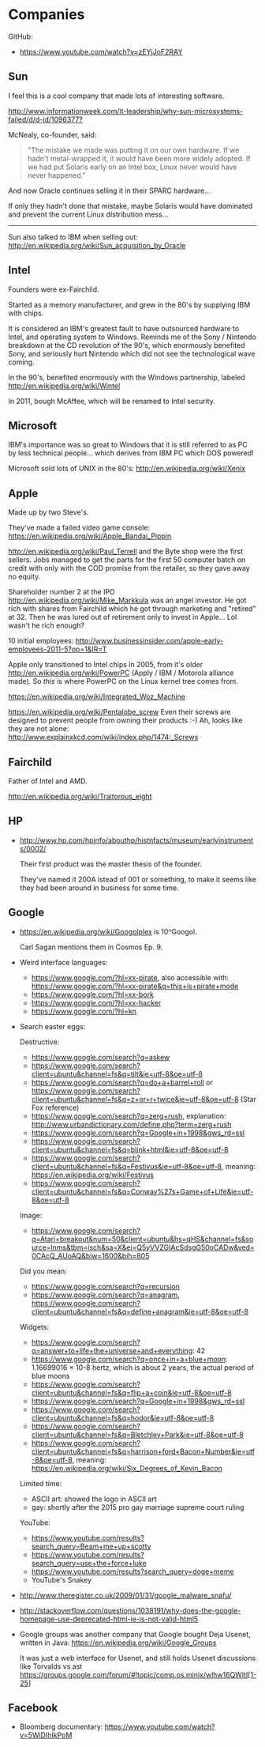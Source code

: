 # Companies

GitHub:

- <https://www.youtube.com/watch?v=zEYjJoF2RAY>

## Sun

I feel this is a cool company that made lots of interesting software.

<http://www.informationweek.com/it-leadership/why-sun-microsystems-failed/d/d-id/1096377?>

McNealy, co-founder, said:

> "The mistake we made was putting it on our own hardware. If we hadn't metal-wrapped it, it would have been more widely adopted. If we had put Solaris early on an Intel box, Linux never would have never happened."

And now Oracle continues selling it in their SPARC hardware...

If only they hadn't done that mistake, maybe Solaris would have dominated and prevent the current Linux distribution mess...

---

Sun also talked to IBM when selling out: <http://en.wikipedia.org/wiki/Sun_acquisition_by_Oracle>

## Intel

Founders were ex-Fairchild.

Started as a memory manufacturer, and grew in the 80's by supplying IBM with chips.

It is considered an IBM's greatest fault to have outsourced hardware to Intel, and operating system to Windows. Reminds me of the Sony / Nintendo breakdown at the CD revolution of the 90's, which enormously benefited Sony, and seriously hurt Nintendo which did not see the technological wave coming.

In the 90's, benefited enormously with the Windows partnership, labeled <http://en.wikipedia.org/wiki/Wintel>

In 2011, bough McAffee, which will be renamed to Intel security.

## Microsoft

IBM's importance was so great to Windows that it is still referred to as PC by less technical people... which derives from IBM PC which DOS powered!

Microsoft sold lots of UNIX in the 80's: <http://en.wikipedia.org/wiki/Xenix>

## Apple

Made up by two Steve's.

They've made a failed video game console: <https://en.wikipedia.org/wiki/Apple_Bandai_Pippin>

<http://en.wikipedia.org/wiki/Paul_Terrell> and the Byte shop were the first sellers. Jobs managed to get the parts for the first 50 computer batch on credit with only with the COD promise from the retailer, so they gave away no equity.

Shareholder number 2 at the IPO <http://en.wikipedia.org/wiki/Mike_Markkula> was an angel investor. He got rich with shares from Fairchild which he got through marketing and "retired" at 32. Then he was lured out of retirement only to invest in Apple... Lol wasn't he rich enough?

10 initial employees: <http://www.businessinsider.com/apple-early-employees-2011-5?op=1&IR=T>

Apple only transitioned to Intel chips in 2005, from it's older <http://en.wikipedia.org/wiki/PowerPC> (Apply / IBM / Motorola alliance made). So *this* is where PowerPC on the Linux kernel tree comes from.

<https://en.wikipedia.org/wiki/Integrated_Woz_Machine>

<https://en.wikipedia.org/wiki/Pentalobe_screw> Even their screws are designed to prevent people from owning their products :-) Ah, looks like they are not alone: <http://www.explainxkcd.com/wiki/index.php/1474:_Screws>

## Fairchild

Father of Intel and AMD.

<http://en.wikipedia.org/wiki/Traitorous_eight>

## HP

-   <http://www.hp.com/hpinfo/abouthp/histnfacts/museum/earlyinstruments/0002/>

    Their first product was the master thesis of the founder.

    They've named it 200A istead of 001 or something, to make it seems like they had been around in business for some time.

## Google

-   https://en.wikipedia.org/wiki/Googolplex is 10^Googol.

    Carl Sagan mentions them in Cosmos Ep. 9.

-   Weird interface languages:

    - <https://www.google.com/?hl=xx-pirate>, also accessible with: <https://www.google.com/?hl=xx-pirate&q=this+is+pirate+mode>
    - <https://www.google.com/?hl=xx-bork>
    - <https://www.google.com/?hl=xx-hacker>
    - <https://www.google.com/?hl=kn>

-   Search easter eggs:

    Destructive:

    - <https://www.google.com/search?q=askew>
    - <https://www.google.com/search?client=ubuntu&channel=fs&q=tilt&ie=utf-8&oe=utf-8>
    - <https://www.google.com/search?q=do+a+barrel+roll> or <https://www.google.com/search?client=ubuntu&channel=fs&q=z+or+r+twice&ie=utf-8&oe=utf-8> (Star Fox reference)
    - <https://www.google.com/search?q=zerg+rush>, explanation: <http://www.urbandictionary.com/define.php?term=zerg+rush>
    - <https://www.google.com/search?q=Google+in+1998&gws_rd=ssl>
    - <https://www.google.com/search?client=ubuntu&channel=fs&q=blink+html&ie=utf-8&oe=utf-8>
    - <https://www.google.com/search?client=ubuntu&channel=fs&q=Festivus&ie=utf-8&oe=utf-8>, meaning: <https://en.wikipedia.org/wiki/Festivus>
    - <https://www.google.com/search?client=ubuntu&channel=fs&q=Conway%27s+Game+of+Life&ie=utf-8&oe=utf-8>

    Image:

    - <https://www.google.com/search?q=Atari+breakout&num=50&client=ubuntu&hs=qHS&channel=fs&source=lnms&tbm=isch&sa=X&ei=Q5yVVZGIAcSdsgG50oCADw&ved=0CAcQ_AUoAQ&biw=1600&bih=805>

    Did you mean:

    - <https://www.google.com/search?q=recursion>
    - <https://www.google.com/search?q=anagram>, <https://www.google.com/search?client=ubuntu&channel=fs&q=define+anagram&ie=utf-8&oe=utf-8>

    Widgets:

    - <https://www.google.com/search?q=answer+to+life+the+universe+and+everything>: 42
    - <https://www.google.com/search?q=once+in+a+blue+moon>: 1.16699016 × 10-8 hertz, which is about 2 years, the actual period of blue moons
    - <https://www.google.com/search?client=ubuntu&channel=fs&q=flip+a+coin&ie=utf-8&oe=utf-8>
    - <https://www.google.com/search?q=Google+in+1998&gws_rd=ssl>
    - <https://www.google.com/search?client=ubuntu&channel=fs&q=hodor&ie=utf-8&oe=utf-8>
    - <https://www.google.com/search?client=ubuntu&channel=fs&q=Bletchley+Park&ie=utf-8&oe=utf-8>
    - <https://www.google.com/search?client=ubuntu&channel=fs&q=harrison+ford+Bacon+Number&ie=utf-8&oe=utf-8>, meaning: <https://en.wikipedia.org/wiki/Six_Degrees_of_Kevin_Bacon>

    Limited time:

    - ASCII art: showed the logo in ASCII art
    - gay: shortly after the 2015 pro gay marriage supreme court ruling

    YouTube:

    - <https://www.youtube.com/results?search_query=Beam+me+up+scotty>
    - <https://www.youtube.com/results?search_query=use+the+force+luke>
    - <https://www.youtube.com/results?search_query=doge+meme>
    - YouTube's Snakey

-   <http://www.theregister.co.uk/2009/01/31/google_malware_snafu/>

-   <http://stackoverflow.com/questions/1038191/why-does-the-google-homepage-use-deprecated-html-ie-is-not-valid-html5>

-   Google groups was another company that Google bought Deja Usenet, written in Java: <https://en.wikipedia.org/wiki/Google_Groups>

    It was just a web interface for Usenet, and still holds Usenet discussions like Torvalds vs ast https://groups.google.com/forum/#!topic/comp.os.minix/wlhw16QWltI[1-25]

## Facebook

- Bloomberg documentary: https://www.youtube.com/watch?v=5WiDIhIkPoM
